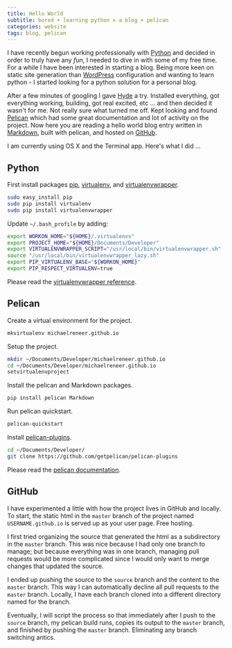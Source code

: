 ```yaml
---
title: Hello World
subtitle: bored + learning python = a blog + pelican
categories: website
tags: blog, pelican
---
```


I have recently begun working professionally with [Python][] and decided in
order to truly have any *fun*, I needed to dive in with some of my free time.
For a while I have been interested in starting a blog. Being more keen on
static site generation than [WordPress][] configuration and wanting to learn
python - I started looking for a python solution for a personal blog.

After a few minutes of googling I gave [Hyde][] a try. Installed everything, got
everything working, building, got real excited, etc ... and then decided it
wasn't for me. Not really sure what turned me off. Kept looking and found
[Pelican][] which had some great documentation and lot of activity on the
project. Now here you are reading a hello world blog entry written in
[Markdown][], built with pelican, and hosted on [GitHub][].

I am currently using OS X and the Terminal app. Here's what I did ...

## Python

First install packages [pip][], [virtualenv][], and [virtualenvwrapper][].

~~~ bash
sudo easy_install pip
sudo pip install virtualenv
sudo pip install virtualenvwrapper
~~~

Update `~/.bash_profile` by adding:

~~~ bash
export WORKON_HOME="${HOME}/.virtualenvs"
export PROJECT_HOME="${HOME}/Documents/Developer"
export VIRTUALENVWRAPPER_SCRIPT="/usr/local/bin/virtualenvwrapper.sh"
source "/usr/local/bin/virtualenvwrapper_lazy.sh"
export PIP_VIRTUALENV_BASE="${WORKON_HOME}"
export PIP_RESPECT_VIRTUALENV=true
~~~

Please read the [virtualenvwrapper reference][].

## Pelican

Create a virtual environment for the project.

~~~ bash
mkvirtualenv michaelreneer.github.io
~~~

Setup the project.

~~~ bash
mkdir ~/Documents/Developer/michaelreneer.github.io
cd ~/Documents/Developer/michaelreneer.github.io
setvirtualenvproject
~~~

Install the pelican and Markdown packages.

~~~ bash
pip install pelican Markdown
~~~

Run pelican quickstart.

~~~ bash
pelican-quickstart
~~~

Install [pelican-plugins][].

~~~ bash
cd ~/Documents/Developer/
git clone https://github.com/getpelican/pelican-plugins
~~~

Please read the [pelican documentation][].

## GitHub

I have experimented a little with how the project lives in GitHub and locally.
To start, the static html in the `master` branch of the project named
`USERNAME.github.io` is served up as your user page. Free hosting.

I first tried organizing the source that generated the html as a subdirectory in
the `master` branch. This was nice because I had only one branch to manage; but
because everything was in one branch, managing pull requests would be more
complicated since I would only want to merge changes that updated the source.

I ended up pushing the source to the `source` branch and the content to the
`master` branch. This way I can automatically decline all pull requests to the
`master` branch. Locally, I have each branch cloned into a different directory
named for the branch.

Eventually, I will script the process so that immediately after I push to the
`source` branch, my pelican build runs, copies its output to the `master`
branch, and finished by pushing the `master` branch. Eliminating any branch
switching antics.

[github]: http://github.com "GitHub"
[github pages]: http://pages.github.com "GitHub Pages"
[hyde]: http://hyde.github.com "Hyde"
[jekyll]: http://github.com/mojombo/jekyll "Jekyll"
[markdown]: http://daringfireball.net/projects/markdown/ "Markdown"
[pelican]: http://github.com/getpelican/pelican "Pelican"
[pelican documentation]: http://pelican.readthedocs.org/en/3.1.1/getting_started.html "Pelican Documentation"
[pelican-plugins]: https://github.com/getpelican/pelican-plugins "Pelican-Plugins"
[python]: http://www.python.org "Python"
[pip]: http://pypi.python.org/pypi/pip "pip"
[virtualenv]: http://pypi.python.org/pypi/virtualenv "virtualenv"
[virtualenvwrapper]: http://pypi.python.org/pypi/virtualenvwrapper "virtualenvwrapper"
[virtualenvwrapper reference]: http://virtualenvwrapper.readthedocs.org/en/latest/command_ref.html "virtualenvwrapper reference"
[wordpress]: http://wordpress.com "WordPress"
